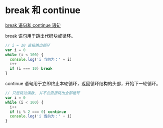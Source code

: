 # break 和 continue

[break 语句和 continue 语句](https://www.bookstack.cn/read/javascript-tutorial/docs-basic-grammar.md#fwy44o)

break 语句用于跳出代码块或循环。

```js
// i = 10 直接跳出循环
var i = 0
while (i < 100) {
  console.log('i 当前为：' + i)
  i++
  if (i === 10) break
}
```

continue 语句用于立即终止本轮循环，返回循环结构的头部，开始下一轮循环。

```js
// 只是跳过偶数, 并不会直接跳出全部循环
var i = 0
while (i < 100) {
  i++
  if (i % 2 === 0) continue
  console.log('i 当前为：' + i)
}
```
